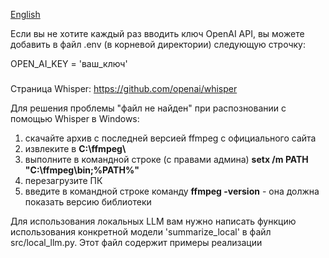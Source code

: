 [English](README.md)

Если вы не хотите каждый раз вводить ключ OpenAI API, вы можете добавить в файл .env (в корневой директории)
следующую строчку:

OPEN_AI_KEY = 'ваш_ключ'

###
Страница Whisper: https://github.com/openai/whisper

Для решения проблемы "файл не найден" при распозновании с помощью Whisper в Windows:
1. скачайте архив с последней версией ffmpeg с официального сайта
2. извлеките в **C:\ffmpeg\\**
3. выполните в командной строке (с правами админа) **setx /m PATH "C:\ffmpeg\bin;%PATH%"**
4. перезагрузите ПК
5. введите в командной строке команду **ffmpeg -version** - она должна показать версию библиотеки

Для использования локальных LLM вам нужно написать функцию использования конкретной модели 'summarize_local' в файл src/local_llm.py. Этот файл содержит примеры реализации